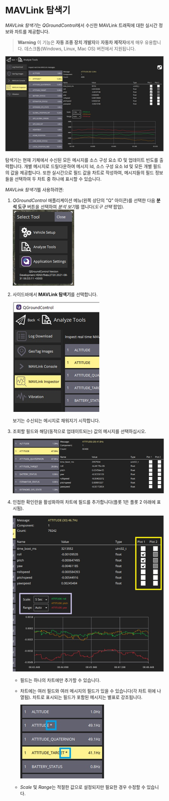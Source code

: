 # MAVLink 탐색기

*MAVLink 탐색기*는 *QGroundControl*에서 수신한 MAVLink 트래픽에 대한 실시간 정보와 차트를 제공합니다.

> **Warning** 이 기능은 **자동 조종 장치 개발자**와 **자동차 제작자**에게 매우 유용합니다. 데스크톱(Windows, Linux, Mac OS) 버전에서 지원됩니다.

![MAVLink 탐색기](../../../assets/analyze/mavlink_inspector/mavlink_inspector.jpg)

탐색기는 현재 기체에서 수신된 모든 메시지를 소스 구성 요소 ID 및 업데이트 빈도를 출력합니다. 개별 메시지로 드릴다운하여 메시지 Id, 소스 구성 요소 Id 및 모든 개별 필드의 값을 제공합니다. 또한 실시간으로 필드 값을 차트로 작성하여, 메시지들의 필드 정보들을 선택하여 두 차트 중 하나에 표시할 수 있습니다.

*MAVLink 탐색기*를 사용하려면:
1. *QGroundControl* 애플리케이션 메뉴(왼쪽 상단의 "Q" 아이콘)를 선택한 다음 **분석 도구** 버튼을 선택하여 *분석 보기*를 엽니다(*도구 선택* 팝업). ![분석 ](../../../assets/analyze/menu_analyze_tool.png)
1. 사이드바에서 **MAVLink 탐색기**를 선택합니다.

   ![MAVLink 탐색기 메뉴](../../../assets/analyze/mavlink_inspector/mavlink_inspector_menu.jpg)

   보기는 수신되는 메시지로 채워지기 시작합니다.

1. 조회할 필드와 해당(동적으로 업데이트되는) 값의 메시지를 선택하십시오.

   ![MAVLink 탐색기: 메시지 세부 정보](../../../assets/analyze/mavlink_inspector/mavlink_inspector_message_details.jpg)

1. 인접한 확인란을 활성화하여 차트에 필드를 추가합니다(플롯 1은 플롯 2 아래에 표시됨).

   ![MAVLink 턈색기: 차트 필드 세부 정보](../../../assets/analyze/mavlink_inspector/mavlink_inspector_plot1.jpg)

   - 필드는 하나의 차트에만 추가할 수 있습니다.
   - 차트에는 여러 필드와 여러 메시지의 필드가 있을 수 있습니다(각 차트 위에 나열됨). 차트로 표시되는 필드가 포함된 메시지는 별표로 강조됩니다.

     ![MAVLink 탐색기: 차트 필드 세부 정보](../../../assets/analyze/mavlink_inspector/mavlink_inspector_charted_messages.jpg)
   - *Scale* 및 *Range*는 적절한 값으로 설정되지만 필요한 경우 수정할 수 있습니다.

